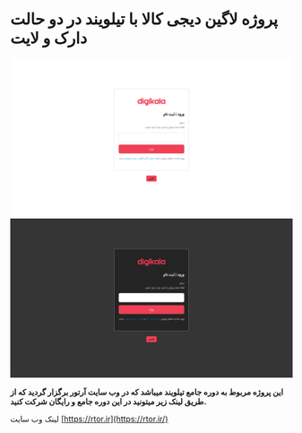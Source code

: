 # پروژه لاگین دیجی کالا با تیلویند در دو حالت دارک و لایت

![پروژه لاگین دیجی کالا با تیلویند در دو حالت دارک و لایت.](https://github.com/rezakouhsari/Login_Tailwind/blob/master/src/Screenshot1.png)
![پروژه لاگین دیجی کالا با تیلویند در دو حالت دارک و لایت.](https://github.com/rezakouhsari/Login_Tailwind/blob/master/src/Screenshot2.png)

**این پروژه مربوط به دوره جامع تیلویند میباشد که در وب سایت آرتور برگزار گردید که از طریق لینک زیر میتونید در این دوره جامع و رایگان شرکت کنید.**  



لینک وب سایت [https://rtor.ir](https://rtor.ir/)

